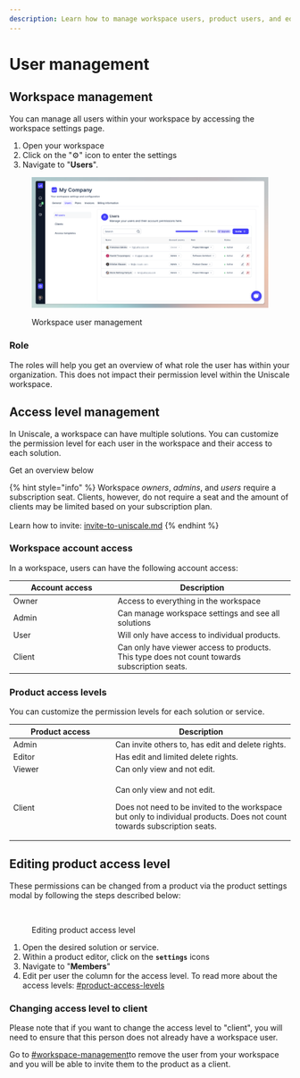 ```yaml
---
description: Learn how to manage workspace users, product users, and edit permission level.
---
```


# User management

## Workspace management

You can manage all users within your workspace by accessing the workspace settings page.&#x20;

1. Open your workspace
2. Click on the "⚙️" icon to enter the settings
3. Navigate to "**Users**".

<figure><img src="../../../.gitbook/assets/CleanShot 2024-06-26 at 10.54.36.png" alt=""><figcaption><p>Workspace user management</p></figcaption></figure>

### Role

The roles will help you get an overview of what role the user has within your organization. This does not impact their permission level within the Uniscale workspace.



## Access level management

In Uniscale, a workspace can have multiple solutions. You can customize the permission level for each user in the workspace and their access to each solution.

Get an overview below&#x20;

{% hint style="info" %}
Workspace _owners_, _admins_, and _users_ require a subscription seat. Clients, however, do not require a seat and the amount of clients may be limited based on your subscription plan. \
\
Learn how to invite: [invite-to-uniscale.md](../../invite-to-uniscale.md "mention")
{% endhint %}



### Workspace account access

In a workspace, users can have the following account access:

<table><thead><tr><th width="173">Account access</th><th>Description</th></tr></thead><tbody><tr><td>Owner</td><td>Access to everything in the workspace</td></tr><tr><td>Admin</td><td>Can manage workspace settings and see all solutions</td></tr><tr><td>User</td><td>Will only have access to individual products.</td></tr><tr><td>Client</td><td>Can only have viewer access to products. <br>This type does not count towards subscription seats.</td></tr></tbody></table>



### Product access levels

You can customize the permission levels for each solution or service.

<table><thead><tr><th width="169">Product access</th><th>Description</th></tr></thead><tbody><tr><td>Admin</td><td>Can invite others to, has edit and delete rights.</td></tr><tr><td>Editor</td><td>Has edit and limited delete rights.</td></tr><tr><td>Viewer</td><td>Can only view and not edit.</td></tr><tr><td>Client</td><td><p>Can only view and not edit.</p><p>Does not need to be invited to the workspace but only to individual products. Does not count towards subscription seats.</p></td></tr></tbody></table>





## Editing product access level <a href="#editing-product-access-level" id="editing-product-access-level"></a>

These permissions can be changed from a product via the product settings modal by following the steps described below:

<figure><img src="https://help.uniscale.com/~gitbook/image?url=https%3A%2F%2F511632007-files.gitbook.io%2F%7E%2Ffiles%2Fv0%2Fb%2Fgitbook-x-prod.appspot.com%2Fo%2Fspaces%252FGm4FsIEaw1uBtZauyirr%252Fuploads%252FryApHfGTVno72pYNW635%252FCleanShot%25202024-04-22%2520at%252013.26.05%25402x.png%3Falt%3Dmedia%26token%3D4a4ba26b-545e-4cb5-bc0a-62f059763179&#x26;width=768&#x26;dpr=4&#x26;quality=100&#x26;sign=fe226239&#x26;sv=1" alt=""><figcaption><p>Editing product access level</p></figcaption></figure>

1. Open the desired solution or service.
2. Within a product editor, click on the **`settings`** icons
3. Navigate to "**Members**"
4. Edit per user the column for the access level. To read more about the access levels: [#product-access-levels](./#product-access-levels "mention")



### Changing access level to client

Please note that if you want to change the access level to "client", you will need to ensure that this person does not already have a workspace user.&#x20;

Go to [#workspace-management](./#workspace-management "mention")to remove the user from your workspace and you will be able to invite them to the product as a client.





